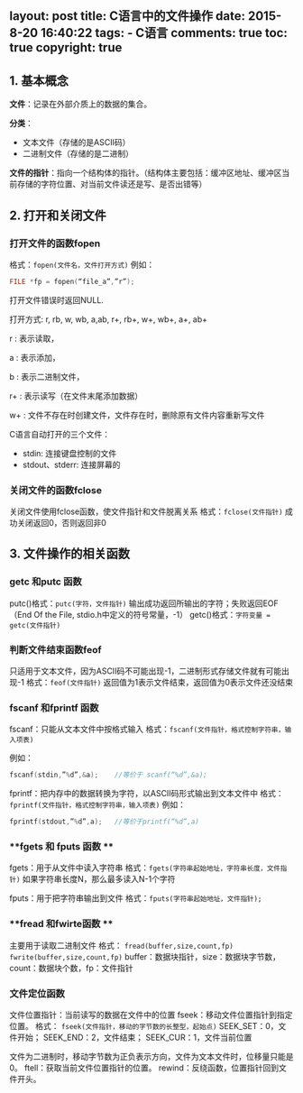 layout: post
title: C语言中的文件操作
date: 2015-8-20 16:40:22
tags: 
	- C语言
comments: true
toc: true
copyright: true
---
## 1. 基本概念

__文件__：记录在外部介质上的数据的集合。

__分类__：
- 文本文件（存储的是ASCII码）
- 二进制文件（存储的是二进制）

__文件的指针__：指向一个结构体的指针。（结构体主要包括：缓冲区地址、缓冲区当前存储的字符位置、对当前文件读还是写、是否出错等）
<!--more-->

## 2. 打开和关闭文件

### **打开文件的函数fopen** ###
   
格式：<code>fopen(文件名，文件打开方式)</code>
例如：
```c
FILE *fp = fopen(“file_a”,”r”);
```

打开文件错误时返回NULL.

打开方式: r, rb, w, wb, a,ab, r+, rb+, w+, wb+, a+, ab+

r : 表示读取，

a : 表示添加，

b : 表示二进制文件，

r+ : 表示读写（在文件末尾添加数据）

w+ : 文件不存在时创建文件，文件存在时，删除原有文件内容重新写文件

C语言自动打开的三个文件：

- stdin: 连接键盘控制的文件
- stdout、stderr: 连接屏幕的

### **关闭文件的函数fclose** ###
   
关闭文件使用fclose函数，使文件指针和文件脱离关系
格式：<code>fclose(文件指针)</code>
成功关闭返回0，否则返回非0


## 3. 文件操作的相关函数
### **getc 和putc 函数**  ### 
putc()格式：<code>putc(字符，文件指针)</code>
输出成功返回所输出的字符；失败返回EOF（End Of the File, stdio.h中定义的符号常量，-1）
getc()格式：<code>字符变量 = getc(文件指针)</code>

### **判断文件结束函数feof** ###
  
只适用于文本文件，因为ASCII码不可能出现-1，二进制形式存储文件就有可能出现-1
格式：<code>feof(文件指针)</code>
返回值为1表示文件结束，返回值为0表示文件还没结束

### **fscanf 和fprintf 函数** ###   

fscanf：只能从文本文件中按格式输入
格式：<code>fscanf(文件指针，格式控制字符串，输入项表)</code>

例如：
```C
fscanf(stdin,”%d”,&a);    //等价于 scanf(“%d”,&a);
```

fprintf：把内存中的数据转换为字符，以ASCII码形式输出到文本文件中
格式：<code>fprintf(文件指针，格式控制字符串，输入项表)</code>
例如：
```C
fprintf(stdout,”%d”,a);   //等价于printf(“%d”,a)
```

### **fgets 和 fputs 函数 ** ###

fgets：用于从文件中读入字符串
格式：<code>fgets(字符串起始地址，字符串长度，文件指针)</code>
如果字符串长度N，那么最多读入N-1个字符

fputs：用于把字符串输出到文件
格式：<code>fputs(字符串起始地址，文件指针);</code>

### **fread 和fwirte函数 ** ###

主要用于读取二进制文件
格式：
<code>fread(buffer,size,count,fp)</code>
<code>fwrite(buffer,size,count,fp)</code>
buffer：数据块指针，size：数据块字节数，count：数据块个数，fp：文件指针

### **文件定位函数** ###
   
文件位置指针：当前读写的数据在文件中的位置
fseek：移动文件位置指针到指定位置。
格式： <code>fseek(文件指针，移动的字节数的长整型，起始点)</code>
SEEK_SET：0，文件开始；
SEEK_END：2，文件结束；
SEEK_CUR：1，文件当前位置

文件为二进制时，移动字节数为正负表示方向，文件为文本文件时，位移量只能是0。
ftell：获取当前文件位置指针的位置。
rewind：反绕函数，位置指针回到文件开头。